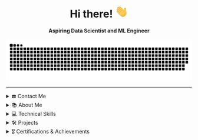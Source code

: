 <div align="center">
  <h1 align="center">Hi there! <img width="35" src="https://github.com/sarthakvohra/sarthakvohra/blob/main/resources/img/waving.gif"></h1>
  <h4 align="center">Aspiring Data Scientist and ML Engineer</h4>
</div>

<div align="center">
  <a href="<https://about.me/sarthakvohra>">
    <img  src="https://github.com/sarthakvohra/sarthakvohra/blob/main/resources/img/grid-snake.svg"
         alt="snake" />
  </a>
</div>

-----

<details>
  <summary>☎️ Contact Me</summary>
  <div>
    <samp>
      <h2 align="center">Let's connect!</h2>
      <p align="center">
        <br/>
        <a href="https://www.linkedin.com/in/sarthak-vohra/" target="blank">
          <img align="center" src="https://img.shields.io/badge/linkedin-%231DA1F2.svg?style=for-the-badge&logo=linkedin&logoColor=white" alt="Sarthak Vohra" height="30"/>
        </a>
        <a href="mailto:sarthakvohra17@gmail.com" target="blank"><img align="center"
         src="https://img.shields.io/badge/gmail-EA4335.svg?style=for-the-badge&logo=gmail&logoColor=white"
         alt="Sarthak Vohra" height="30"/></a>
    </samp>
  </div>
</details>

<details>
  <summary>📚 About Me</summary>
  <div>
    <samp>
      <h2 align="center">About Me</h2>
      <p align="center">
        Hi there! I'm Sarthak Vohra, an enthusiastic and aspiring Data Scientist and Computer Engineer. I am currently pursuing a B.Tech-MBA dual degree with a focus on Data Science in Computer Engineering and Business Analytics. My academic journey at Thapar University has provided me with a strong foundation in both technical and business aspects.
        <br/><br/>
        In my recent role as a Business Analyst at GroupM India, I developed Geograph, a strategic locality ranking product using data analysis techniques. I'm passionate about leveraging data to derive meaningful insights and have hands-on experience in developing machine learning models and participating in Kaggle competitions.
        <br/><br/>
        My projects include building a Smart Irrigation Management system called CropX using AI and System Dynamics, and contributing to a street imagery analysis project for a hackathon organized by the Saudi Data and AI Authority.
        <br/><br/>
        I am proficient in languages such as Python, C/C++, and Javascript, and have experience with frameworks like TensorFlow, PyTorch, and web development frameworks like Node.js and Express.
  </div>
</details>

<details>
  <summary>💻 Technical Skills</summary>
  <div>
    <samp>
      <h2 align="center">Technical Skills</h2>
      <p align="center">
  <a href="https://skillicons.dev">
    <img src="https://skillicons.dev/icons?i=py,tensorflow,pytorch,r,selenium,git,aws,gcp,c,cpp,css,discord,docker,express,figma,firebase,github,html,js,linux,md,mongodb,mysql,nodejs,postman,vscode&perline=14" />
  </a>
      </p>
    </samp>
  </div>
</details>

<details>
  <summary>🛠️ Projects</summary>
  <div>
    <samp>
      <h2>Projects</h2>
      <p>
        - <a href="https://github.com/sarthakvohra/CropX-Smart-Irrigation-Using-AI">CropX: Smart Irrigation Management System</a>
          <br/>
          An end-to-end ML-based IoT system for crop irrigation based on weather forecasting. Improved water efficiency by 20%.
          <br/><br/>
        - <a href="https://github.com/sarthakvohra/SaudiRoadComputerVision">Street Imagery Analysis</a>
          <br/>
          A project developed for a hackathon organized by the Saudi Data and AI Authority. Used YOLOv7 for object identification in street imagery with an accuracy of 84%.
          <br/><br/>
        - <a href="https://github.com/sarthakvohra/Bank-Loan-Default-Risk-Analysis">Bank Loan Default Risk Analysis</a>
          <br/>
          Explored driving factors behind loan default using EDA. Conducted Exploratory Data Analysis (EDA) to generate insights and improve risk prediction.
          <br/><br/>
      </p>
    </samp>
  </div>
</details>

<details>
  <summary>🎖️ Certifications & Achievements</summary>
  <div>
    <samp>
      <h2 align="center">Certifications & Achievements</h2>
      <p>
        - TensorFlow Developer Certificate from Google
        <br/>
        - DeepLearning.AI Deep Learning Specialization on Coursera
        <br/>
        - Python for Data Science and Machine Learning Bootcamp on Udemy
        <br/>
        <br/>
        <b>Achievements:</b>
        <br/>
        - Pre-Finalist in Amazon Hackon 3.0 among 70,000+ teams (Oct 2023)
        <br/>
        - Recipient of TIET Merit Scholarship for being the branch topper (Nov 2021, Nov 2020)
        <br/>
        - Among the first 200 throughout India in Google's ML Bootcamp India program (July 2022 - Jan 2023)
  </div>
</details>
